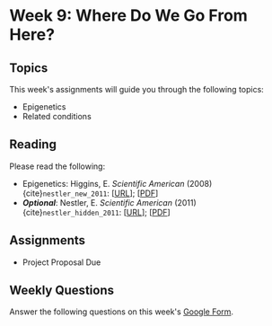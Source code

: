 # Week 9: Where Do We Go From Here?

## Topics

This week's assignments will guide you through the following topics:
* Epigenetics
* Related conditions

## Reading

Please read the following:
* Epigenetics: Higgins, E. *Scientific American* (2008) {cite}`nestler_new_2011`: [[URL](https://www.scientificamerican.com/article/the-new-genetics-of-mental-illness/)]; [[PDF](https://github.com/ShanEllis/capstone-genetics-domain/raw/master/papers/week9/epigenetics.pdf)]
* ***Optional***: Nestler, E. *Scientific American* (2011) {cite}`nestler_hidden_2011`: [[URL](https://www.scientificamerican.com/article/hidden-switches-in-the-mind/)]; [[PDF](https://github.com/ShanEllis/capstone-genetics-domain/raw/master/papers/week9/switches)]


## Assignments

* Project Proposal Due

## Weekly Questions

Answer the following questions on this week's [Google Form](https://docs.google.com/forms/d/e/1FAIpQLSd1PBjM5qoXlee79lP1hS0vz-7hGKri_uYIOYHeZB2OO4Sx5A/viewform?usp=sf_link).
 
